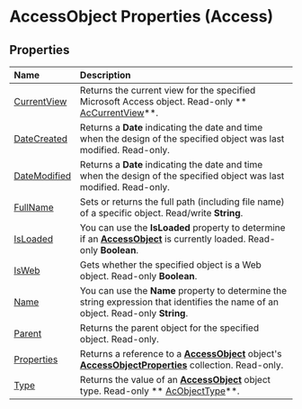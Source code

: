 
# AccessObject Properties (Access)

## Properties



|**Name**|**Description**|
|:-----|:-----|
| [CurrentView](d957f544-9619-be5c-dfce-c6962ba24655.md)|Returns the current view for the specified Microsoft Access object. Read-only  ** [AcCurrentView](1df75bec-f24b-6f53-3af5-bea736fc2df6.md)**.|
| [DateCreated](68a6fd13-2831-386f-0328-274e43219578.md)|Returns a  **Date** indicating the date and time when the design of the specified object was last modified. Read-only.|
| [DateModified](a5392776-febe-de09-103d-2d2683f2d0bf.md)|Returns a  **Date** indicating the date and time when the design of the specified object was last modified. Read-only.|
| [FullName](9e6d2249-893e-8b0f-87b8-c427e6d89927.md)|Sets or returns the full path (including file name) of a specific object. Read/write  **String**.|
| [IsLoaded](5e68398c-8a95-f3e1-87ec-e2d637f34429.md)|You can use the  **IsLoaded** property to determine if an **[AccessObject](8a770b33-5bff-120a-6707-ca214ee5ced3.md)** is currently loaded. Read-only **Boolean**.|
| [IsWeb](57fa0b00-6f1b-b865-a697-b6d3fdd03f82.md)|Gets whether the specified object is a Web object. Read-only  **Boolean**.|
| [Name](e58b445b-c69e-599a-7396-72a77113e226.md)|You can use the  **Name** property to determine the string expression that identifies the name of an object. Read-only **String**.|
| [Parent](3db6009b-6c7e-65de-4033-1d592b122887.md)|Returns the parent object for the specified object. Read-only.|
| [Properties](bfcf6d0a-3a1f-bd50-76c1-84a40b5dd769.md)|Returns a reference to a  **[AccessObject](8a770b33-5bff-120a-6707-ca214ee5ced3.md)** object's  **[AccessObjectProperties](2df86891-6038-d147-2a32-f1c77b841067.md)** collection. Read-only.|
| [Type](205384a2-13da-d4b7-ed6e-741fb21f24c0.md)|Returns the value of an  **[AccessObject](8a770b33-5bff-120a-6707-ca214ee5ced3.md)** object type. Read-only  ** [AcObjectType](157a8d35-2b27-4f62-8e74-525043f6ec71.md)**.|
